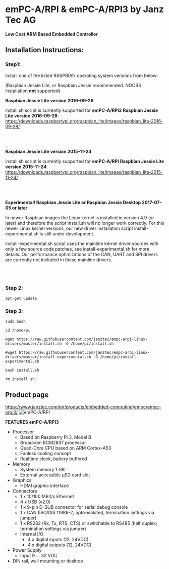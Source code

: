 # emPC-A/RPI & emPC-A/RPI3 by Janz Tec AG
**Low Cost ARM Based Embedded Controller**

## Installation Instructions:

### Step1:

Install one of the listed RASPBIAN operating system versions from below: 

(Raspbian Jessie Lite, or Raspbian Jessie recommended. NOOBS installation **not** supported)

**Raspbian Jessie Lite version 2016-09-28**

install.sh script is currently supported for **emPC-A/RPI3** **Raspbian Jessie Lite version 2016-09-28**: https://downloads.raspberrypi.org/raspbian_lite/images/raspbian_lite-2016-09-28/

<br />
<br />

**Raspbian Jessie Lite version 2015-11-24** 

install.sh script is currently supported for **emPC-A/RPI** **Raspbian Jessie Lite version 2015-11-24**: https://downloads.raspberrypi.org/raspbian_lite/images/raspbian_lite-2015-11-24/ 

<br />
<br />

**Experimental! Raspbian Jessie Lite or Raspbian Jessie Desktop 2017-07-05 or later**

In newer Raspbian images the Linux kernel is installed in version 4.9 (or later) and therefore the script install.sh will no longer work correctly. For this newer Linux kernel versions, our new driver installation script install-experimental.sh is still under development. 

install-experimental.sh script uses the mainline kernel driver sources with only a few source code patches, see install-experimental.sh for more details. Our performance optimizations of the CAN, UART and SPI drivers are currently not included in these mainline drivers.   

<br />
<br />

### Step 2:
```
apt-get update
```

### Step 3:
```
sudo bash

cd /home/pi

wget https://raw.githubusercontent.com/janztec/empc-arpi-linux-drivers/master/install.sh -O /home/pi/install.sh

#wget https://raw.githubusercontent.com/janztec/empc-arpi-linux-drivers/master/install-experimental.sh -O /home/pi/install-experimental.sh

bash install.sh

rm install.sh
```

## Product page
https://www.janztec.com/en/products/embedded-computing/empc/empc-arpi3/
![emPC-A/RPI](https://www.janztec.com/fileadmin/user_upload/Produkte/embedded/emPC-A-RPI2/janztec_produkte_embedded_emPC_RPI_raspberry_front.jpg)

**FEATURES emPC-A/RPI3**
* Processor 
  * Based on Raspberry Pi 3, Model B 
  * Broadcom BCM2837 processor 
  * Quad-Core CPU based on ARM Cortex-A53 
  * Fanless cooling concept 
  * Realtime clock, battery buffered 
* Memory 
  * System memory 1 GB 
  * External accessible µSD card slot  
* Graphics 
  * HDMI graphic interface  
* Connectors  
  * 1 x 10/100 MBit/s Ethernet 
  * 4 x USB (v2.0) 
  * 1 x 9-pin D-SUB connector for serial debug console 
  * 1 x CAN (ISO/DIS 11989-2, opto-isolated, termination settings via jumper) 
  * 1 x RS232 (Rx, Tx, RTS, CTS) or switchable to RS485 (half duplex; termination settings via jumper)  
  * Internal I/O  
    * 4 x digital inputs (12, 24VDC) 
    * 4 x digital outputs (12, 24VDC)  
* Power Supply  
  * Input 9 … 32 VDC 
* DIN rail, wall mounting or desktop 






